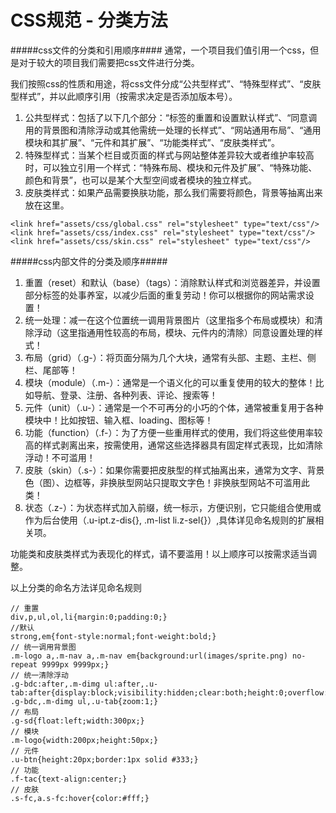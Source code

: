 CSS规范 - 分类方法
============
#####css文件的分类和引用顺序####
通常，一个项目我们值引用一个css，但是对于较大的项目我们需要把css文件进行分类。

我们按照css的性质和用途，将css文件分成“公共型样式”、“特殊型样式”、“皮肤型样式”，并以此顺序引用（按需求决定是否添加版本号）。

1.	公共型样式：包括了以下几个部分：“标签的重置和设置默认样式”、“同意调用的背景图和清除浮动或其他需统一处理的长样式”、“网站通用布局”、“通用模块和其扩展”、“元件和其扩展”、“功能类样式”、“皮肤类样式”。
2.	特殊型样式：当某个栏目或页面的样式与网站整体差异较大或者维护率较高时，可以独立引用一个样式：“特殊布局、模块和元件及扩展”、“特殊功能、颜色和背景”，也可以是某个大型空间或者模块的独立样式。
3.	皮肤类样式：如果产品需要换肤功能，那么我们需要将颜色，背景等抽离出来放在这里。
>
	<link href="assets/css/global.css" rel="stylesheet" type="text/css"/>
	<link href="assets/css/index.css" rel="stylesheet" type="text/css"/>
	<link href="assets/css/skin.css" rel="stylesheet" type="text/css"/>

#####css内部文件的分类及顺序#####
1.	重置（reset）和默认（base）（tags）：消除默认样式和浏览器差异，并设置部分标签的处事养室，以减少后面的重复劳动！你可以根据你的网站需求设置！
2.	统一处理：减一在这个位置统一调用背景图片（这里指多个布局或模块）和清除浮动（这里指通用性较高的布局，模块、元件内的清除）同意设置处理的样式！
3.	布局（grid）（.g-）：将页面分隔为几个大块，通常有头部、主题、主栏、侧栏、尾部等！
4.	模块（module）（.m-）：通常是一个语义化的可以重复使用的较大的整体！比如导航、登录、注册、各种列表、评论、搜索等！
5.	元件（unit）（.u-）：通常是一个不可再分的小巧的个体，通常被重复用于各种模块中！比如按钮、输入框、loading、图标等！
6.	功能（function）（.f-）：为了方便一些重用样式的使用，我们将这些使用率较高的样式剥离出来，按需使用，通常这些选择器具有固定样式表现，比如清除浮动！不可滥用！
7.	皮肤（skin）（.s-）：如果你需要把皮肤型的样式抽离出来，通常为文字、背景色（图）、边框等，非换肤型网站只提取文字色！非换肤型网站不可滥用此类！
8.	状态（.z-）：为状态样式加入前缀，统一标示，方便识别，它只能组合使用或作为后台使用（.u-ipt.z-dis{}, .m-list li.z-sel{}）,具体详见命名规则的扩展相关项。

功能类和皮肤类样式为表现化的样式，请不要滥用！以上顺序可以按需求适当调整。

以上分类的命名方法详见命名规则

	// 重置 
	div,p,ul,ol,li{margin:0;padding:0;}
	//默认
	strong,em{font-style:normal;font-weight:bold;}
	// 统一调用背景图 
	.m-logo a,.m-nav a,.m-nav em{background:url(images/sprite.png) no-repeat 9999px 9999px;}
	// 统一清除浮动 
	.g-bdc:after,.m-dimg ul:after,.u-tab:after{display:block;visibility:hidden;clear:both;height:0;overflow:hidden;content:'.';}
	.g-bdc,.m-dimg ul,.u-tab{zoom:1;}
	// 布局 
	.g-sd{float:left;width:300px;}
	// 模块 
	.m-logo{width:200px;height:50px;}
	// 元件
	.u-btn{height:20px;border:1px solid #333;}
	// 功能 
	.f-tac{text-align:center;}
	// 皮肤
	.s-fc,a.s-fc:hover{color:#fff;}


		
	
